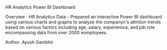 HR Analytics Power BI Dashboard

Overview : HR Analytics Data - Prepared an interactive Power BI dashboard using various charts and graphs to analyze the companyn's attrition trends based on various factors including age, salary, experiemce, and job role encompassing data from over 2000 eomployees.

Author: Ayush Gambhir
